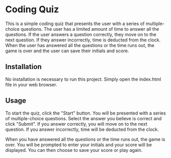 # Coding Quiz

This is a simple coding quiz that presents the user with a series of multiple-choice questions. The user has a limited amount of time to answer all the questions. If the user answers a question correctly, they move on to the next question. If they answer incorrectly, time is deducted from the clock. When the user has answered all the questions or the time runs out, the game is over and the user can save their initials and score.
## Installation

No installation is necessary to run this project. Simply open the index.html file in your web browser.
## Usage

To start the quiz, click the "Start" button. You will be presented with a series of multiple-choice questions. Select the answer you believe is correct and click "Submit". If you answer correctly, you will move on to the next question. If you answer incorrectly, time will be deducted from the clock.

When you have answered all the questions or the time runs out, the game is over. You will be prompted to enter your initials and your score will be displayed. You can then choose to save your score or play again.

